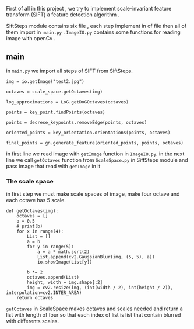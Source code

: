 First of all in this project , we try to implement scale-invariant feature transform (SIFT) a feature detection algorithm .



 SiftSteps module contains six file , each step implement in of file then all of them import in` main.py` .
 `ImageIO.py` contains some functions for reading image with openCv .
 
## main
 
 in `main.py` we import all  steps of SIFT from SiftSteps.  
 
    img = io.getImage("test2.jpg")

    octaves = scale_space.getOctaves(img)

    log_approximations = LoG.getDoGOctaves(octaves)

    points = key_point.findPoints(octaves)

    points = decrese_keypoints.removeEdge(points, octaves)

    oriented_points = key_orientation.orientations(points, octaves)

    final_points = gn.generate_feature(oriented_points, points, octaves)

in first line we read image with `getImage` function in `ImageIO.py`. in the next line we call `getOctaves` function 
from `ScaleSpace.py` in SiftSteps module and pass image that read with `getImage` in it
 
 ### The scale space
 in first step we must make scale spaces of image, make four octave and each octave has 5 scale.
    
    def getOctaves(img):
        octaves = []
        b = 0.5
        # print(b)
        for x in range(4):
            List = []
            a = b
            for y in range(5):
                a = a * math.sqrt(2)
                List.append(cv2.GaussianBlur(img, (5, 5), a))
                io.showImage(List[y])
                
            b *= 2
            octaves.append(List)
            height, width = img.shape[:2]
            img = cv2.resize(img, (int(width / 2), int(height / 2)), interpolation=cv2.INTER_AREA)
        return octaves 
        
`getOctaves` in ScaleSpace makes octaves and scales needed and return a list with length of four so that each 
index of list is list that contain blurred with differents scales.
  
 
 



